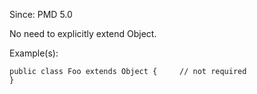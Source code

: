 Since: PMD 5.0

No need to explicitly extend Object.

Example(s):
```
public class Foo extends Object {     // not required
}
```
